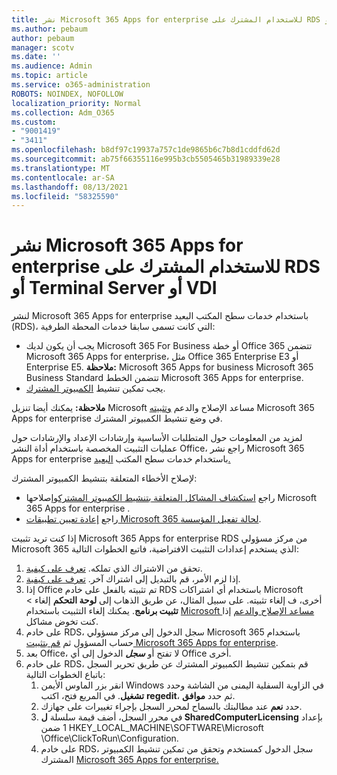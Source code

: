 ```yaml
---
title: نشر Microsoft 365 Apps for enterprise للاستخدام المشترك على RDS أو Terminal Server أو VDI
ms.author: pebaum
author: pebaum
manager: scotv
ms.date: ''
ms.audience: Admin
ms.topic: article
ms.service: o365-administration
ROBOTS: NOINDEX, NOFOLLOW
localization_priority: Normal
ms.collection: Adm_O365
ms.custom:
- "9001419"
- "3411"
ms.openlocfilehash: b8df97c19937a757c1de9865b6c7b8d1cddfd62d
ms.sourcegitcommit: ab75f66355116e995b3cb5505465b31989339e28
ms.translationtype: MT
ms.contentlocale: ar-SA
ms.lasthandoff: 08/13/2021
ms.locfileid: "58325590"
---
```

# <a name="deploying-microsoft-365-apps-for-enterprise-for-shared-use-on-rds-terminal-server-or-vdi"></a>نشر Microsoft 365 Apps for enterprise للاستخدام المشترك على RDS أو Terminal Server أو VDI

لنشر Microsoft 365 Apps for enterprise باستخدام خدمات سطح المكتب البعيد (RDS)، التي كانت تسمى سابقا خدمات المحطة الطرفية:

- يجب أن يكون لديك Microsoft 365 For Business أو خطة Office 365 تتضمن Microsoft 365 Apps for enterprise، مثل Office 365 Enterprise E3 أو Enterprise E5.
   **ملاحظة:** Microsoft 365 Apps for business Microsoft 365 Business Standard تتضمن الخطط Microsoft 365 Apps for enterprise.
- يجب تمكين تنشيط [الكمبيوتر المشترك](https://docs.microsoft.com/DeployOffice/overview-shared-computer-activation).

**ملاحظة:** يمكنك أيضا تنزيل Microsoft مساعد الإصلاح والدعم [وتثبيته](https://aka.ms/SaRA_OfficeSCA_M365Portal) Microsoft 365 Apps for enterprise في وضع تنشيط الكمبيوتر المشترك.

لمزيد من المعلومات حول المتطلبات الأساسية وإرشادات الإعداد والإرشادات حول عمليات التثبيت المخصصة باستخدام أداة النشر Office، راجع نشر Microsoft 365 Apps for enterprise باستخدام خدمات سطح المكتب [البعيد.](https://docs.microsoft.com/DeployOffice/deploy-microsoft-365-apps-remote-desktop-services)

لإصلاح الأخطاء المتعلقة بتنشيط الكمبيوتر المشترك:

- راجع [استكشاف المشاكل المتعلقة بتنشيط الكمبيوتر المشترك](https://docs.microsoft.com/DeployOffice/troubleshoot-shared-computer-activation)وإصلاحها Microsoft 365 Apps for enterprise .
- راجع [إعادة تعيين تطبيقات Microsoft 365 لحالة تفعيل المؤسسة](https://go.microsoft.com/fwlink/?linkid=2109218).

إذا كنت تريد تثبيت Microsoft 365 Apps for enterprise RDS من مركز مسؤولي Microsoft 365 الذي يستخدم إعدادات التثبيت الافتراضية، فاتبع الخطوات التالية:

1. تحقق من الاشتراك الذي تملكه. [تعرف على كيفية](https://docs.microsoft.com/microsoft-365/admin/admin-overview/what-subscription-do-i-have).
2. إذا لزم الأمر، قم بالتبديل إلى اشتراك آخر. [تعرف على كيفية](https://docs.microsoft.com/microsoft-365/commerce/subscriptions/switch-to-a-different-plan).
3. إذا Office تم تثبيته بالفعل على خادم RDS باستخدام أي اشتراكات Microsoft أخرى، ف إلغاء تثبيته. على سبيل المثال، عن طريق الذهاب إلى **لوحة التحكم** إلغاء  >  **تثبيت برنامج**. يمكنك إلغاء التثبيت باستخدام [Microsoft مساعد الإصلاح والدعم](https://aka.ms/SARA-OfficeUninstall-Alchemy) إذا كنت تخوض مشاكل.
4. على خادم RDS، سجل الدخول إلى مركز مسؤولي Microsoft 365 باستخدام حساب المسؤول ثم [قم بتثبيت Microsoft 365 Apps for enterprise](https://portal.office.com/OLS/MySoftware.aspx).
5. بعد Office، لا تفتح أو ***سجل*** الدخول إلى أي Office أخرى.
6. على خادم RDS، قم بتمكين تنشيط الكمبيوتر المشترك عن طريق تحرير السجل باتباع الخطوات التالية:
   1. انقر بزر الماوس الأيمن Windows في الزاوية السفلية اليمنى من الشاشة وحدد **تشغيل**. في المربع فتح، اكتب **regedit**، ثم حدد **موافق**.
   2. حدد **نعم** عند مطالبتك بالسماح لمحرر السجل بإجراء تغييرات على جهازك.
   3. في محرر السجل، أضف قيمة سلسلة **ل SharedComputerLicensing** بإعداد 1 ضمن HKEY_LOCAL_MACHINE\SOFTWARE\Microsoft \Office\ClickToRun\Configuration.
   4. على خادم RDS، سجل الدخول كمستخدم وتحقق من تمكين تنشيط الكمبيوتر المشترك [Microsoft 365 Apps for enterprise.](https://docs.microsoft.com/DeployOffice/troubleshoot-shared-computer-activation#verify-that-activation-for-microsoft-365-apps-succeeded) 
